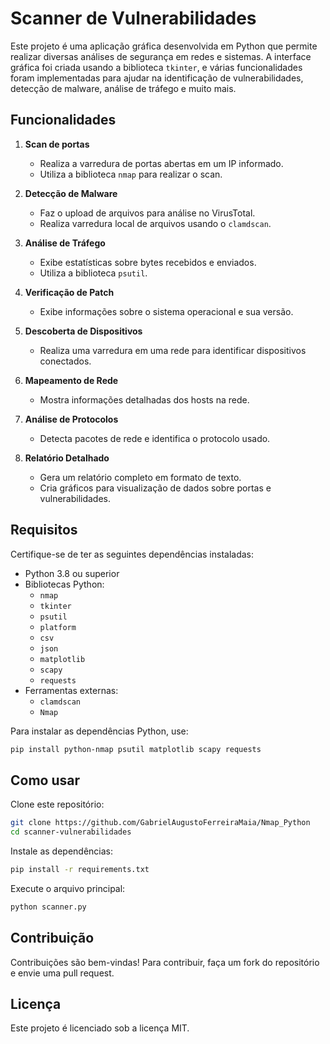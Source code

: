 # Scanner de Vulnerabilidades

Este projeto é uma aplicação gráfica desenvolvida em Python que permite realizar diversas análises de segurança em redes e sistemas. A interface gráfica foi criada usando a biblioteca `tkinter`, e várias funcionalidades foram implementadas para ajudar na identificação de vulnerabilidades, detecção de malware, análise de tráfego e muito mais.

## Funcionalidades

1. **Scan de portas**
   - Realiza a varredura de portas abertas em um IP informado.
   - Utiliza a biblioteca `nmap` para realizar o scan.

2. **Detecção de Malware**
   - Faz o upload de arquivos para análise no VirusTotal.
   - Realiza varredura local de arquivos usando o `clamdscan`.

3. **Análise de Tráfego**
   - Exibe estatísticas sobre bytes recebidos e enviados.
   - Utiliza a biblioteca `psutil`.

4. **Verificação de Patch**
   - Exibe informações sobre o sistema operacional e sua versão.

5. **Descoberta de Dispositivos**
   - Realiza uma varredura em uma rede para identificar dispositivos conectados.

6. **Mapeamento de Rede**
   - Mostra informações detalhadas dos hosts na rede.

7. **Análise de Protocolos**
   - Detecta pacotes de rede e identifica o protocolo usado.

8. **Relatório Detalhado**
   - Gera um relatório completo em formato de texto.
   - Cria gráficos para visualização de dados sobre portas e vulnerabilidades.

## Requisitos

Certifique-se de ter as seguintes dependências instaladas:

- Python 3.8 ou superior
- Bibliotecas Python:
  - `nmap`
  - `tkinter`
  - `psutil`
  - `platform`
  - `csv`
  - `json`
  - `matplotlib`
  - `scapy`
  - `requests`
- Ferramentas externas:
  - `clamdscan`
  - `Nmap`

Para instalar as dependências Python, use:
```bash
pip install python-nmap psutil matplotlib scapy requests
```

## Como usar  

Clone este repositório:  

```bash
git clone https://github.com/GabrielAugustoFerreiraMaia/Nmap_Python
cd scanner-vulnerabilidades  
```
Instale as dependências:
```bash
pip install -r requirements.txt
```
Execute o arquivo principal:
```bash
python scanner.py  
```

## Contribuição

Contribuições são bem-vindas! Para contribuir, faça um fork do repositório e envie uma pull request.

## Licença

Este projeto é licenciado sob a licença MIT.
